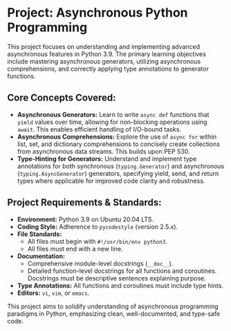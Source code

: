 # Project: Asynchronous Python Programming

This project focuses on understanding and implementing advanced asynchronous features in Python 3.9. The primary learning objectives include mastering asynchronous generators, utilizing asynchronous comprehensions, and correctly applying type annotations to generator functions.

## Core Concepts Covered:

* **Asynchronous Generators:** Learn to write `async def` functions that `yield` values over time, allowing for non-blocking operations using `await`. This enables efficient handling of I/O-bound tasks.
* **Asynchronous Comprehensions:** Explore the use of `async for` within list, set, and dictionary comprehensions to concisely create collections from asynchronous data streams. This builds upon PEP 530.
* **Type-Hinting for Generators:** Understand and implement type annotations for both synchronous (`typing.Generator`) and asynchronous (`typing.AsyncGenerator`) generators, specifying yield, send, and return types where applicable for improved code clarity and robustness.

## Project Requirements & Standards:

* **Environment:** Python 3.9 on Ubuntu 20.04 LTS.
* **Coding Style:** Adherence to `pycodestyle` (version 2.5.x).
* **File Standards:**
    * All files must begin with `#!/usr/bin/env python3`.
    * All files must end with a new line.
* **Documentation:**
    * Comprehensive module-level docstrings (`__doc__`).
    * Detailed function-level docstrings for all functions and coroutines. Docstrings must be descriptive sentences explaining purpose.
* **Type Annotations:** All functions and coroutines must include type hints.
* **Editors:** `vi`, `vim`, or `emacs`.

This project aims to solidify understanding of asynchronous programming paradigms in Python, emphasizing clean, well-documented, and type-safe code.